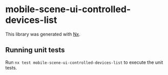 # mobile-scene-ui-controlled-devices-list

This library was generated with [Nx](https://nx.dev).

## Running unit tests

Run `nx test mobile-scene-ui-controlled-devices-list` to execute the unit tests.
